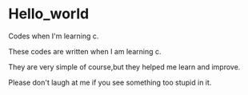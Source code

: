 # Hello_world

Codes when I'm learning c.

These codes are written when I am learning c.

They are very simple of course,but they helped me learn and improve.

Please don't laugh at me if you see something too stupid in it.

